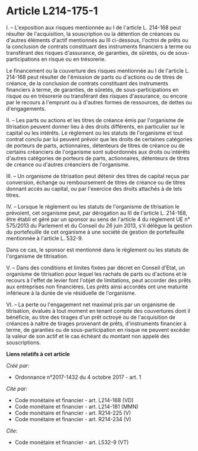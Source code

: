 # Article L214-175-1

I. – L'exposition aux risques mentionnée au I de l'article L. 214-168 peut résulter de l'acquisition, la souscription ou la
détention de créances ou d'autres éléments d'actif mentionnés au III ci-dessous, l'octroi de prêts ou la conclusion de
contrats constituant des instruments financiers à terme ou transférant des risques d'assurance, de garanties, de sûretés, ou
de sous-participations en risque ou en trésorerie. 

Le financement ou la couverture des risques mentionnée au I de l'article L. 214-168 peut résulter de l'émission de parts ou
d'actions ou de titres de créance, de la conclusion de contrats constituant des instruments financiers à terme, de garanties,
de sûretés, de sous-participations en risque ou en trésorerie ou transférant des risques d'assurance, ou encore par le
recours à l'emprunt ou à d'autres formes de ressources, de dettes ou d'engagements. 

II. – Les parts ou actions et les titres de créance émis par l'organisme de titrisation peuvent donner lieu à des droits
différents, en particulier sur le capital ou les intérêts. Le règlement ou les statuts de l'organisme et tout contrat conclu
par lui peuvent prévoir que les droits de certaines catégories de porteurs de parts, actionnaires, détenteurs de titres de
créance ou de certains créanciers de l'organisme sont subordonnés aux droits ou intérêts d'autres catégories de porteurs de
parts, actionnaires, détenteurs de titres de créance ou d'autres créanciers de l'organisme. 

III. – Un organisme de titrisation peut détenir des titres de capital reçus par conversion, échange ou remboursement de
titres de créance ou de titres donnant accès au capital, ou par l'exercice des droits attachés à de tels titres. 

IV. – Lorsque le règlement ou les statuts de l'organisme de titrisation le prévoient, cet organisme peut, par dérogation au
III de l'article L. 214-168, être établi et géré par un sponsor au sens de l'article 4 du règlement UE n° 575/2013 du
Parlement et du Conseil du 26 juin 2013, s'il délègue la gestion du portefeuille de cet organisme à une société de gestion de
portefeuille mentionnée à l'article L. 532-9. 

Dans ce cas, le sponsor est mentionné dans le règlement ou les statuts de l'organisme de titrisation. 

V. – Dans des conditions et limites fixées par décret en Conseil d'Etat, un organisme de titrisation pour lequel les rachats
de parts ou d'actions et le recours à l'effet de levier font l'objet de limitations, peut accorder des prêts aux entreprises
non financières. Les prêts ainsi accordés ont une maturité inférieure à la durée de vie résiduelle de l'organisme. 

VI. – La perte ou l'engagement net maximal pris par un organisme de titrisation, évalués à tout moment en tenant compte des
couvertures dont il bénéficie, au titre des tirages d'un prêt octroyé ou de l'acquisition de créances à naître de tirages
provenant de prêts, d'instruments financier à terme, de garanties ou de sous-participation en risque ne peuvent excéder la
valeur de son actif et le cas échéant du montant non appelé des souscriptions.

**Liens relatifs à cet article**

_Créé par_:

  - Ordonnance n°2017-1432 du 4 octobre 2017 - art. 1

_Cité par_:

  - Code monétaire et financier - art. L214-168 (VD)
  - Code monétaire et financier - art. L214-181 (MMN)
  - Code monétaire et financier - art. R214-225 (V)
  - Code monétaire et financier - art. R214-234 (V)

_Cite_:

  - Code monétaire et financier - art. L532-9 (VT)
